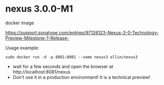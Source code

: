 nexus 3.0.0-M1
==============

docker image 

https://support.sonatype.com/entries/97126123-Nexus-3-0-Technology-Preview-Milestone-1-Release- 

Usage example:

```
sudo docker run -d -p 8081:8081 --name nexus3 ollin/nexus3
```

- wait for a few seconds and open the browser at http://localhost:8081/nexus
- Don't use it in a production environment! It is a technical preview!
